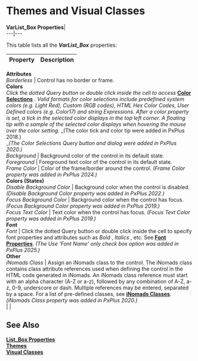 # Themes and Visual Classes

**VarList_Box Properties**|   
---|---  
  
This table lists all the **_VarList_Box_** properties:

**Property** |  **Description**  
---|---  
**Attributes**  
_Borderless_ |  Control has no border or frame.  
**Colors**  
_Click the dotted_ _Query button or double click inside the cell to access_ [ **Color Selections**](../../Appendix/Color%20Selections.md) _. Valid formats for color selections include predefined system colors (e.g. Light Red), Custom (RGB codes), HTML Hex Color Codes, User Defined colors (e.g. Color17) and string Expressions._ _After a color property is set, a tick in the selected color displays in the top left corner. A floating tip with a sample of the selected color displays when hovering the mouse over the color setting._ _(The color tick and color tip were added in PxPlus 2018.)  
__(The Color Selections Query button and dialog were added in PxPlus 2020.)_  
_Background_ |  Background color of the control in its default state.  
_Foreground_ |  Foreground text color of the control in its default state.  
_Frame Color_ |  Color of the frame/border around the control. _(Frame Color property was added in PxPlus 2024.)_  
**Colors (States)**  
_Disable Background Color_ |  Background color when the control is disabled. _(Disable Background Color property was added in PxPlus 2022.)_  
_Focus Background Color_ |  Background color when the control has focus. _(Focus Background Color property was added in PxPlus 2019.)_  
_Focus Text Color_ |  Text color when the control has focus. _(Focus Text Color property was added in PxPlus 2019.)_  
**Font**  
_Font_ |  Click the dotted Query button or double click inside the cell to specify font properties and attributes such as _Bold_ , _Italics_ , etc. See **[Font Properties](Font%20Properties.md)**. _(The Use 'Font Name' only check box option was added in PxPlus 2025.)_  
**Other**  
_iNomads Class_ |  Assign an iNomads class to the control. The iNomads class contains class attribute references used when defining the control in the HTML code generated in iNomads. An iNomads class reference must start with an alpha character (A-Z or a-z), followed by any combination of A-Z, a-z, 0-9, underscore or dash. Multiple references may be entered, separated by a space. For a list of pre-defined classes, see [**iNomads Classes**](../../../iNOMADS/iNomads%20Classes.md). _(iNomads Class property was added in PxPlus 2020.)_  
| |   
  
## See Also

**[List_Box Properties](Themes_vc%20Listbx.md)  
[Themes](Themes.md)**  
**[Visual Classes](Visual%20Classes.md)**
